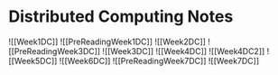 # Distributed Computing Notes

![[Week1DC]]
![[PreReadingWeek1DC]]
![[Week2DC]]
![[PreReadingWeek3DC]]
![[Week3DC]]
![[Week4DC]]
![[Week4DC2]]
![[Week5DC]]
![[Week6DC]]
![[PreReadingWeek7DC]]
![[Week7DC]]